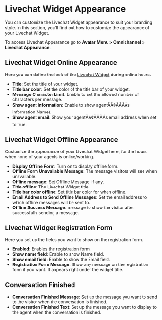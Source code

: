 # Livechat Widget Appearance

You can customize the Livechat Widget appearance to suit your branding style. In this section, you'll find out how to customize the appearance of your Livechat Widget.

To access Livechat Appearance go to **Avatar Menu  > Omnichannel > Livechat Appearance**.

## Livechat Widget Online Appearance

Here you can define the look of the [Livechat Widget](livechat-widget-installation.md) during online hours.

* **Title**: Set the title of your widget.
* **Title bar color**: Set the color of the title bar of your widget.
* **Message Character Limit**: Enable to set the allowed number of characters per message.
* **Show agent information**: Enable to show agentÃÂ¢ÃÂÃÂs information(Name).
* **Show agent email**: Show your agentÃÂ¢ÃÂÃÂs email address when set to true.

## Livechat Widget Offline Appearance

Customize the appearance of your Livechat Widget here, for the hours when none of your agents is online/working.

* **Display Offline Form**: Turn on to display offline form.
* **Offline Form Unavailable Message**: The message visitors will see when unavailable.
* **Offline message**: Set Offline Message, if any.
* **Title offline**: The Livechat Widget title
* **Title bar color offline**: Set title bar color for when offline.
* **Email Address to Send Offline Messages**: Set the email address to which offline messages will be sent to.
* **Offline Success Message**: message to show the visitor after successfully sending a message.

## Livechat Widget Registration Form

Here you set up the fields you want to show on the registration form.

* **Enabled**: Enables the registration form.
* **Show name field**: Enable to show Name field.
* **Show email field**: Enable to show the Email field.
* **Registration Form Message**: Show any message on the registration form if you want. It appears right under the widget title.

## Conversation Finished

* **Conversation Finished Message**: Set up the message you want to send to the visitor when the conversation is finished.
* **Conversation Finished Text**: Set up the message you want to display to the agent when the conversation is finished.
